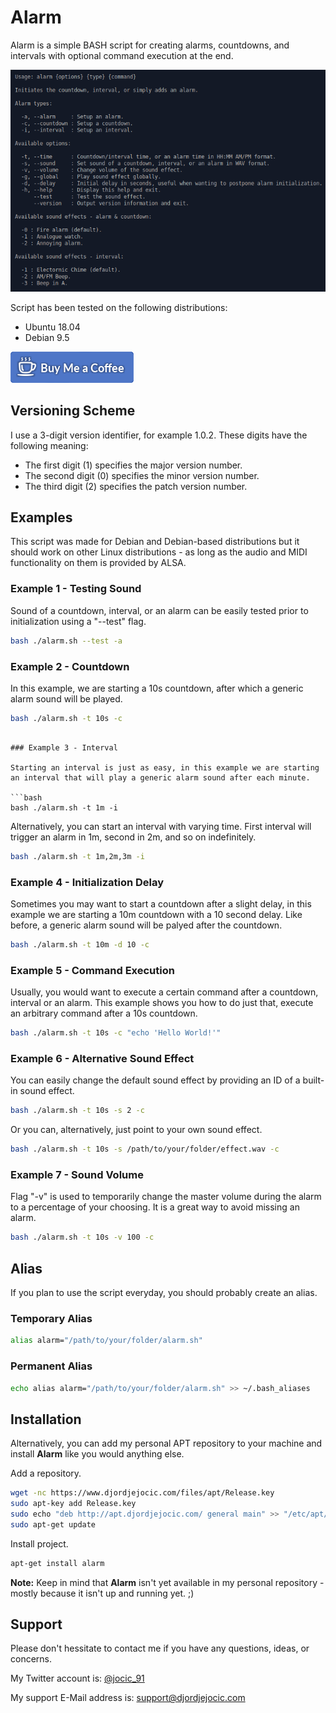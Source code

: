 # Alarm

Alarm is a simple BASH script for creating alarms, countdowns, and intervals with optional command execution at the end.

![Help Example](assets/img/help.png)

Script has been tested on the following distributions:

* Ubuntu 18.04
* Debian 9.5

[![Buy Me Coffee](assets/img/buy-me-coffee.png)](https://www.paypal.me/DjordjeJocic)

## Versioning Scheme

I use a 3-digit version identifier, for example 1.0.2. These digits have the following meaning:

* The first digit (1) specifies the major version number.
* The second digit (0) specifies the minor version number.
* The third digit (2) specifies the patch version number.

## Examples

This script was made for Debian and Debian-based distributions but it should work on other Linux distributions - as long as the audio and MIDI functionality on them is provided by ALSA.

### Example 1 - Testing Sound

Sound of a countdown, interval, or an alarm can be easily tested prior to initialization using a "--test" flag.

```bash
bash ./alarm.sh --test -a
```

### Example 2 - Countdown

In this example, we are starting a 10s countdown, after which a generic alarm sound will be played.

```bash
bash ./alarm.sh -t 10s -c
```
```

### Example 3 - Interval

Starting an interval is just as easy, in this example we are starting an interval that will play a generic alarm sound after each minute.

```bash
bash ./alarm.sh -t 1m -i
```

Alternatively, you can start an interval with varying time. First interval will trigger an alarm in 1m, second in 2m, and so on indefinitely.

```bash
bash ./alarm.sh -t 1m,2m,3m -i
```

### Example 4 - Initialization Delay

Sometimes you may want to start a countdown after a slight delay, in this example we are starting a 10m countdown with a 10 second delay. Like before, a generic alarm sound will be palyed after the countdown.

```bash
bash ./alarm.sh -t 10m -d 10 -c
```

### Example 5 - Command Execution

Usually, you would want to execute a certain command after a countdown, interval or an alarm. This example shows you how to do just that, execute an arbitrary command after a 10s countdown.

```bash
bash ./alarm.sh -t 10s -c "echo 'Hello World!'"
```

### Example 6 - Alternative Sound Effect

You can easily change the default sound effect by providing an ID of a built-in sound effect.

```bash
bash ./alarm.sh -t 10s -s 2 -c
```

Or you can, alternatively, just point to your own sound effect.

```bash
bash ./alarm.sh -t 10s -s /path/to/your/folder/effect.wav -c
```

### Example 7 - Sound Volume

Flag "-v" is used to temporarily change the master volume during the alarm to a percentage of your choosing. It is a great way to avoid missing an alarm.

```bash
bash ./alarm.sh -t 10s -v 100 -c
```

## Alias

If you plan to use the script everyday, you should probably create an alias.

### Temporary Alias

```bash
alias alarm="/path/to/your/folder/alarm.sh"
```

### Permanent Alias

```bash
echo alias alarm="/path/to/your/folder/alarm.sh" >> ~/.bash_aliases
```

## Installation

Alternatively, you can add my personal APT repository to your machine and install **Alarm** like you would anything else.

Add a repository.

```bash
wget -nc https://www.djordjejocic.com/files/apt/Release.key
sudo apt-key add Release.key
sudo echo "deb http://apt.djordjejocic.com/ general main" >> "/etc/apt/sources.list"
sudo apt-get update
```

Install project.

```bash
apt-get install alarm
```

**Note:** Keep in mind that **Alarm** isn't yet available in my personal repository - mostly because it isn't up and running yet. ;)

## Support

Please don't hessitate to contact me if you have any questions, ideas, or concerns.

My Twitter account is: [@jocic_91](https://www.twitter.com)

My support E-Mail address is: <support@djordjejocic.com>
